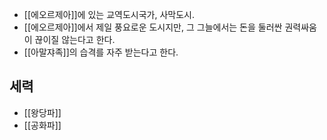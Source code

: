 - [[에오르제아]]에 있는 교역도시국가, 사막도시.
- [[에오르제아]]에서 제일 풍요로운 도시지만, 그 그늘에서는 돈을 둘러싼 권력싸움이 끊이질 않는다고 한다.
- [[아말쟈족]]의 습격를 자주 받는다고 한다.

## 세력

- [[왕당파]]
- [[공화파]]
